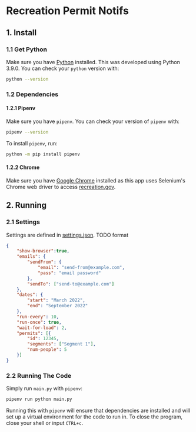 # Recreation Permit Notifs

## 1. Install

### 1.1 Get Python
Make sure you have [Python](https://www.python.org/downloads/) installed. This was developed using Python 3.9.0.
You can check your `python` version with:
```bash
python --version
```

### 1.2 Dependencies
#### 1.2.1 Pipenv
Make sure you have `pipenv`. You can check your version of `pipenv` with:
```bash
pipenv --version
```

To install `pipenv`, run:
```bash
python -m pip install pipenv
```

#### 1.2.2 Chrome
Make sure you have [Google Chrome](https://www.google.com/chrome/) installed as this app uses Selenium's Chrome web driver to access [recreation.gov](https://recreation.gov).

## 2. Running
### 2.1 Settings
Settings are defined in [settings.json](settings.json). 
TODO format
```JSON
{
    "show-browser":true,
    "emails": {
        "sendFrom": {
            "email": "send-from@example.com",
            "pass": "email password"
        },
        "sendTo": ["send-to@example.com"]
    },
    "dates": {
        "start": "March 2022",
        "end": "September 2022"
    },
    "run-every": 10,
    "run-once": true,
    "wait-for-load": 2,
    "permits": [{
        "id": 12345,
        "segments": ["Segment 1"],
        "num-people": 5
    }]
}
```

### 2.2 Running The Code
Simply run `main.py` with `pipenv`:

```bash
pipenv run python main.py
```

Running this with `pipenv` will ensure that dependencies are installed and will set up a virtual environment for the code to run in. To close the program, close your shell or input `CTRL+c`.